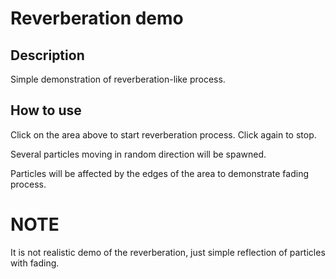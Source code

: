 # Reverberation demo

## Description

Simple demonstration of reverberation-like process.

## How to use

Click on the area above to start reverberation process. Click again to stop.

Several particles moving in random direction will be spawned.

Particles will be affected by the edges of the area to demonstrate fading process.

# NOTE

It is not realistic demo of the reverberation, just simple reflection of particles with fading.
